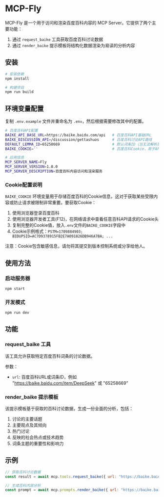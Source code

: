 # MCP-Fly

MCP-Fly 是一个用于访问和渲染百度百科内容的 MCP Server。它提供了两个主要功能：

1. 通过 `request_baike` 工具获取百度百科讨论数据
2. 通过 `render_baike` 提示模板将结构化数据渲染为易读的分析内容

## 安装

```bash
# 安装依赖
npm install

# 构建项目
npm run build
```

## 环境变量配置

复制 `.env.example` 文件并重命名为 `.env`，然后根据需要修改其中的配置。

```bash
# 百度百科API配置
BAIKE_API_BASE_URL=https://baike.baidu.com/api   # 百度百科API基础URL
BAIKE_DISCUSSION_API=/discussion/gettashuos      # 百度百科讨论API路径
DEFAULT_LEMMA_ID=65258669                        # 默认词条ID（当无法解析提供的URL时使用）
BAIKE_COOKIE=''                                  # 百度百科Cookie，用于API认证和访问限制绕过

# 应用信息
MCP_SERVER_NAME=Fly
MCP_SERVER_VERSION=1.0.0
MCP_SERVER_DESCRIPTION=百度百科内容访问和渲染服务
```

### Cookie配置说明

`BAIKE_COOKIE` 环境变量用于存储百度百科的Cookie信息，这对于获取某些受限内容或防止请求被限制非常重要。要获取Cookie：

1. 使用浏览器登录百度百科
2. 使用浏览器开发者工具(F12)，在网络请求中查看任意百科API请求的Cookie头
3. 复制完整的Cookie值，放入`.env`文件的`BAIKE_COOKIE`字段中
4. Cookie示例格式：`PSTM=1709884903; BIDUPSID=AC7D9378915FB2E7A091826DB946A7BA; ...`

注意：Cookie包含敏感信息，请勿将其提交到版本控制系统或分享给他人。

## 使用方法

### 启动服务器

```bash
npm start
```

### 开发模式

```bash
npm run dev
```

## 功能

### request_baike 工具

该工具允许获取特定百度百科词条的讨论数据。

参数：
- `url`: 百度百科URL或词条ID，例如 "https://baike.baidu.com/item/DeepSeek" 或 "65258669"

### render_baike 提示模板

该提示模板基于获取的百科讨论数据，生成一份全面的分析，包括：

1. 讨论的主要话题
2. 主要观点及其倾向
3. 热门讨论
4. 反映的社会热点或技术趋势
5. 词条主题的重要性和影响力

## 示例

```javascript
// 获取百科讨论数据
const result = await mcp.tools.request_baike({ url: "https://baike.baidu.com/item/DeepSeek" });

// 生成百科内容分析
const prompt = await mcp.prompts.render_baike({ url: "https://baike.baidu.com/item/DeepSeek" });
``` 